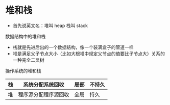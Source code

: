 # 堆和栈

- 首先说英文名：堆叫 heap 栈叫 stack

数据结构中的堆和栈

- 栈就是先进后出的一个数据结构，像一个装满盒子的管道一样
- 堆是满足父子节点大小（比如大根堆中规定父节点的值要比子节点大）关系的一种完全二叉树

操作系统的堆和栈

|栈| 系统分配系统回收| 局部| 不持久|
|-|-|-|-|
|堆 |程序源分配程序源回收| 全局| 持久|